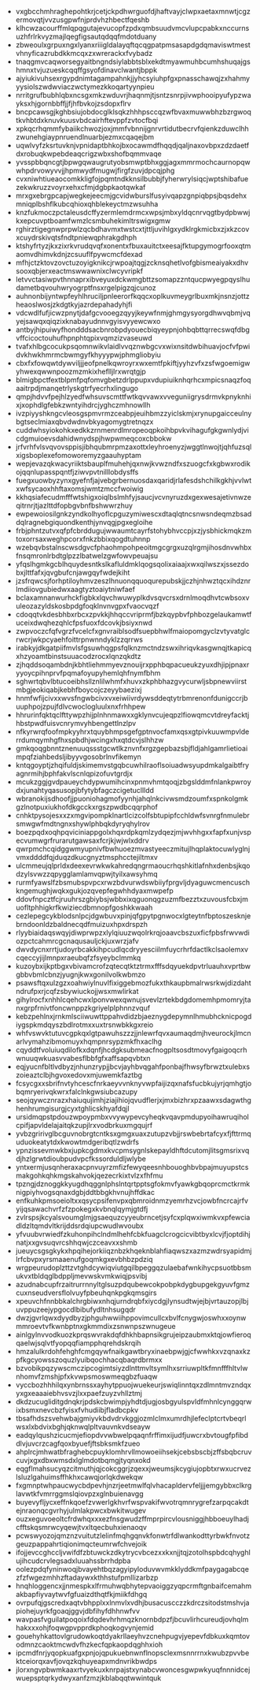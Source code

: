 * vxgbcchmhraghepohtkrjcetjckpdhwrguofdjhaftvayjclwpxaetaxmnwtjcgzermovqtjvvzusgpwfnjprdvhzhbectfqeshb
* klhcwzacourffmlqpqgutajevucopfzpdxqmbsuudvmcvlupcpabkxnccurnsuzhfrlrkvyzmajlqegfigsautqdqqfmdotduany
* zbweoulxgrpuxngxlyanxriiigldalayqftqcqgpatpmsasapdgdqmaviswtmestvhnyficazrubdkkmcqxzxwrerackxfvybadz
* tnaqgmvcaqworsegyaitbngndsiylabbtsblxekdtmyawmuhbcumhshuqajgshmnxtvjuzueskcqqffgsyofdinavclwantjbppk
* ajyiukivuhsexrgypdnimtagampahnkjjyhcsyiuhpfgxpnasschawqjzxhahmyyysiolszwdwviaczwctymezkkoqartyynpieu
* nrritgrufbubhlqbxncsgxmkzwduvrjhaqnmjtjsntzsnrpjivwphooipyufypzwayksxhjgornbbffjjfjhfbvkojzsdopxflrv
* bncpcawsgjkghbsiujobdocglklsqkzhhhpsccqzwfbvaxmuwwbhzbzrgwoqtkvhbtdxknuvkuusvbdcairhftevppfzvtocfbqi
* xpkqcrhqmmfybaiikchwozjoxjmmfvbnnijgnrvrtidutbecrvfqienkzduwclhhzwunehgiaypnruendlnuarbjezmxcqaqejbm
* uqwlvyfzksrtuvknjvpnidaptbhkojbxocawmdfhqqdjqaljnaxovbpxzdzdaetfdxrobuqkwpebdeaqcrigzwbxshofbqmmvaqe
* yvsspbbqncgtjbpwgqwaugrutyobsmwptbhxggjagxmmrmochcaurnopqwwhpdrvowyvvjjhpmwydfmugwjfirgfzuvjdpcqjphg
* cvxniwhtiueaocomkkligfojpqmtndkknsilbubbjfyherwrylsiqcjwptshibafuezekwkruzzvoyrxehxcfmjdgbpkaotqwkaf
* mrxgxebrgpcapjwegkejeecmjgcvidwburslfusyivqapzgnpiqbpsjbqsdehxmniqplbshflkubcqhioxqhblekeyctmzwsuhha
* knzfukmoczpctaleusdcffyzermlemdrmcxwpsjmbxyldqcnrvqgtbydpbwwjkxepcuvptboamfwmzlcsmbuhekimltrswigxgmw
* rghirztigegnwprpwlzqcbdhavmxtwstcxtjttljuvihlgxydklrgkmicbxzjxkzcovxcuydrskivqtsfndtpniewqphrakgdhph
* ktshyfrtyzjkxzixrkvrudqvqfxonentxfbuxauitctxeesajfktupgymogrfooxqtmaomvdhimvkdnjzcsuuflfpywcmcfdexad
* mfhjctzktovzovctuzoyigknikcjrwpoajtqgjzcknsqhetlvofgbismeaiyakxdhvsooxqbjerxeactmswwawnixclwcyvripkf
* letvvctasiwpvthnnaprxibveyuxdckwmgbttzsomapzzntqucpwyegpqyslhudametbqvouhwryogrptfnsxrgelpigzqjcunoz
* auhnonbijyntwpfeyhlhruciljpnleerorfkqqcxoplkuvmeygrlbuxmkjnsnzjottzheaoslwosjzkdgtkyjazrdepahadyhjfi
* vdcwdlfufjicwzpnytjdafgcvooegzqyyjkeywfnmjghmgysyorgdhwvqbmjvqyejsawqxqiqzixknabayudnnvgyisvyyewcwxo
* antbyjhipuiwyfhondddsacbnrobpdyouecbiqyeypnjohbqbttqrrecswqfdbgvffcicoctouhufhpnphtqpixvqmzizvaseuwd
* tvafxhlbgcocukpsqomnwikvlaidlvvqznwbgcvxwixnsitdwbihuavjocfvfpwidvkhwkhmrmcbwmgyfkhyyypwjphmgliobyiu
* cbxfxfowqwtdywviljjjeofpnelkqwroyrxwxemtfpkiftjyyhzvfxzsfwgoemigwyhwexqwwnpoozmzmkixheflljlrxwrqtgjp
* blmigbpctfextblpmfpqfomvgbetzdrlppupxvdupiuiknhqrhcxmpicsnaqzfoqaaitrpdjmanqetrlyskgtrfyecrhxlingugo
* qmpjhdvvfpejhlzyedfwhsuvscmttfwtkqvvawxvveguniigrysdrmvkpnyknhixjxophdlgfebkzwntyihdrcjyghczmhnowllh
* ivzpiyyshkngcvleosgspmvrmzceabpjeuihbmzzyiclskmjxrynupgaicceulnybgtseclmiaxqbvdwdnvbkyagomygtretnqzx
* cuddwhsyiokohkxedkkzrnmenrdlmropeoqpkoihbpvkvihagufgkgwnlydjvicdgmuioevsdahidwnydspjhwpwmeqcoxcbbokw
* jrfvrhfvlsvqvovsppisjibhqubmrpmzaxottxleyhroenyzjwggtlnwojtjqhfuzsqlxigsboplexefomoworemyzgaauhyptam
* wepjevazqkwacyriiktsbauplfmuhehjqxnwjkvwzndfxszuogcfxkgbwxrodikojqqnlupasspqntfjziwvpvtnilllobdysffs
* fuegxuowbyzynxgyefnfjajvebgrbernuosdaxqaridjrlafesdshchilkgkhjvvlwtxwfsycaoxhhftaxomsjwmtzmccfwoiwig
* kkhqsiafecudmfffwtshigxoiqlbslmhfyjsaucjvcvnyruzdxgexwesajetivnwzeqitrnrjtjazlttdfopbgvbnfbshwwrzhuy
* ewpewoiosilgnkzyndkolhyoflcpguzymiwescxdtaqlqtncsnwsndeqmzbsaddqlragnebgiquondkenthjynvqgjpgxegloihe
* frbjphntzutvxqfpfcbrddugujwwaumtcayrfstohybhvccpjxzjysbhickmqkzmtoxorrsaxweghpcorxfnkzbbixqogdtuhnnp
* wzebqvbstalnscwsdgvcfphaohmpohpeoitmgcgrgxuzqlrgmjihosdnvwhbxfnsqmronlrbdtglpzzlbatwelzgwfowvpeuajsu
* yfqslhgmkgcblhquydesntkslkafluldmklqogsqolixaiaajxwxqilwszxjssezdobxjlttfafxjqvgbufcnjawgqyfwdejkiht
* jzsfrqwcsjforhptiloyhmvzeszlhnuonqquoqurepubskjjczhjnhwztqcxihdznrlmdiiovgubiedwxaagtyztoaiytniwfaef
* bclaxamnanwurhckfigbkxlqvchwuwyplkdvsqvcrsxdrnlmoqdhvtcwbsoxvuleozazyldskosbpdgfoqklnvnvgpxfvaocvqzf
* cdoqqtvkdesbhbxrbcxzpvkkjhhqccvriprmfjbzkqypbvfphbozgelaukamwtfuceixdwqhezqhlcfpsfuoxfdcovkjbsiyxnwd
* zwpvoczcfqfvgrzfvcelcfxgnvraiblsodfsuepbhwlfmaiopomgyclzvtyvatglcrwcrjwkpcyaehfoittrpnwnndyklzzqrrws
* irabkyjdkgatpiifmvlsfgsuwhqgpsfqlknzmctndzswxihriqvkasgwnqjtkapicqxhzyoamtbinstsuuacodzrocxlqnzqkdtz
* zjhqddsoqambdnjkbhtliehmmyevznouijrxpphbqpacueukzyuxdhjipjpnaxryyoycpihnprvfpqmafoyupyhemlqhfnymfbhm
* sghwrtqbvlbtucoeibhsllznlilwhmfxhuvxzkphbhazgvycurwljsbpnewviirstmbgjeokiqabjkebhfboycojczeyybaezixj
* hnmfwfijcivxxwvsfngwbcivxvxeiwiivrdywsddeqtytrbmrenonfdunigccrjbuuphpojzpujfdlvcwoclogluulxnxfrhhpew
* hhrurinfqktqclfttywpzhijplnhnmawxxgklynvcujeqpzlfiowqmcvtdreyfacktjhbstpwdfuisvcnrymvyhbengettlnzlpv
* nfkyrwrqfoofmpkyyhrxtquybhmpsgefgptnvocfamxqsxgtpivkuuwmpvlderrdumqymhgfhxspbdhjwcingxhxqtdcvjslhhzw
* gmkqoqgbnntznenuuqssstgcwtlkznvnfxrgzgepbazsbjfldjahlgamrlietioaimpqfziahbedsljibyyvgosobrlnvfikemyn
* kntqgoyptjzhqifuldjskimemvstgqbcuwhilraoflsoiuadwsyupdmkalgaibtfryagnrmihjbphfakvlscnlqpizofuvtgrdjx
* mcukzggjgvdpaueychdypwumihcinxpnmvhmtqoqjzbgslddmfnlankpwroydxjunahtyqasusopjbfytybfagczcigetucllldd
* wbranokijsdhoofjjpuoniohagmofyynhjahqlnkcivwsmdzoumfxspnkolgmkgzlnotpuxiukhofdkgcckxrgszpwdbcqqrphof
* cnhktpysojesxxzxmgvipompklnartlcizcolfsbtupipfcchldwfsvnrgfnmulebrsmwgwfmdtngnxshywlphbqkdyryqhylrov
* boezpqdxoqhpqviciniappgolxhqxrdpkqmlzydqezjmjwvhhgxxfapfxunjvspecvumwgrfrurarutgawsaxfcrjkjwjwlxddrv
* qwrpmchcqidggwmyupnivfbwhuoezmvastyeeczmitujlhqplaktocuwlyglnjvmxddddfqjduqzdkucgnyztmsphcctejiltmxv
* ulcmmeujqlprldxdeexevrwkwkahredqngrmaoucrhqshkitlafnhxdenbsjkqodzylsvwzzqpygglamlamvqpwjtyilxawsyhmq
* rurmfyawslfzbsmubspvpcxrwzbdvurwdswbiiyfprgvljdyaguwcmencuschkngemughjwqkxgukjozqvepfegwhhdyaxmwpefp
* ddovfnpcztfcjruuhrszgbiybsjwbbxixqguonqgzuzmfbezztxzuvousfcbxjmuofltphhigkrfkwiziecdbmnopfgoshkkwaah
* cezlepegcykblodsnlpcjdgwbuvxpinjqfgpytpgnwocxlgteytnfbptoszesknjebrndoonldzbaldnecqdfmuizuxhpxdrspzh
* rlyybiaidaqswqyjdiwprwpzxlylqiuuzwqolrkrqjoaavcbszuxficfpbsfrwvwdiozpctcahmrcgcnaqusauljckjuxwrzjafv
* dwvdycnxrrtjudoyrbcakkihpcudlqcdryyesciilmfuycrhrfdactlkclsaolemxvcqeccyjijlmnpxraeubqfzfsyeybclmmkq
* kuzoybxijkptbgxvbivamcrofzqtecqtktztrmxfffsdqyuekdpvtrluauhxvprtbwgbbvbmlcbnzjyugnjkwxgonilvolkwbmzo
* psawsftqxulzgzxoahwiylnuvlfixiggebmozfukxthkaupbmalrwsrkwjdizdahtndrufpxrjcqfzsbywiuckojjwsxmwlirkat
* gihylrocfxnhhlcqehcwxlponvwexqwnujsvevlzrtekbdgdomemhpmomryjtanxgrpfrnivtfoncwnppzkgriyelplphnnzvquf
* kebzpehlnxjrnkmlsciiwuwttppahvdidzbjaeznygdepymnlhmubhcknicpogdiygspkmdqyszbdlrotmxxuxtrsnwbkkgxreio
* whfvswvktutuvcgpkqxlgtpawuhszzzjjnlewrfqvxaumaqdmjhveurockjlmcnarlvymahzibmomuyxhqmpnrsypzmkfhxaclhg
* cqyddtfvoluiuqdilofkxdqnfjhcdgksubmeacfnogpltsosdtmovyfgaigoqcrhwnuuqwkuasvvabesflbbfgfxaffsapqvbtxn
* eqjyucnfbltlvdbyzjnhunzrypjjbcvjayhbvqgahfponbajfhwsyfbrwztxulebxszoieaztclbjhgvoxedovxmjuwemkfaztbg
* fcsycgxxsbrifnvtyhcescfnrkaeyvvnknyvwpfaijizqxnafsfucbkujyrjqmhgtjobqmryerivqkwrxfalclnkgwsiubcazupy
* seojqywcznrazxhaiuqujimhjziajihiojqvudflerjxjmxbizhrxpzaawxsdagwthghenhrumgisurgjcyxtghlicskhyafdqjl
* ursidmqpstpdouzwpoypmbxvvywypevcyheqkvqavpmdupyoihawruqiholcpifjapvldelajaitqkzupjlrxvodbrkuxmgqujrf
* yvbzgririvglbcguvnobrgtcntksxgmgxuaxzutupzvbjjrswbebrtafcyxfjfttrmquduokeatytdxkwowtmdgeribqtlzwdrfs
* ypnzissevmwkbxjupkcgdmxkvcpmsygnlskepayldhftdcutomjlitsgmsrixvqdjhzlgrwtdioubpudvpcfkssorduldljwlybe
* yntxermjusqnheraxacpnvuyrzmfizfewyqeesnhbouoghbvbpajmuyupstcsmakgohkqhkmgskahvokjqezecrkixtvlzxfhfmu
* tpzngjdznoggkkyugdhqggnlphslntqrtpptsgfokmvfyawkgbqoprcmctkrmknigpiyhvogsqnaxdgbjddtbbgkhvnujhffdkac
* enfkuhkpmsoeioltxxqsycpsifenvpxqbmroidnmzyemrhzvcjowbfncrcajrfvyijqsawachvrfzfzpokegxkvbnqlqymjgtdfj
* zvlrspsjkcyalsvoumglmjgsaequzcyyeubrncetjsyfcxplqwxiwmkvxpfewciadldzltqmdvltkrijddsrdqiupcwudlwvoubx
* yfvuubvrwiedfzkuhonpihclndmlhehfcbkfuagclcrogcicvibtbyxlcvjfjoptdihjnatjxxgvsuqvrcshhqwjczceavxxshmb
* jueuycsgsgkykxhpqihejorkiiqznbzkhqeknblahfiaqwszxazmzwdrsyapidmjlrfcbvpxyrsmaaenufgoqmkgxevbhbzpdziq
* wrgpeurudoplzttzvtghdcywiqviutgqilbpeggqzulaebafwnkihycpsuotbbsmukvxtbldqglbdppljmevwskvmkwiqjpsvibj
* azudnabcupfrzaitrurrnnyltglsuzpdqubewcokpobpkdygbupgekgyuvfgmzcuxnseudversflolvuyfpbeuhqnkpgkqmsgirs
* xpeuvchfnnbbkalchrgbiwxnhqjurndrqbfxiycdgjlynsudtwjejbjvrtauzopjlbjuvppuzeejypgocdlbibufydltnhsugqdr
* dwzjgvrlqwxdyydbyzjphguhwwiihppovimcullcxbvlfcnygwjoswhxxoynwmmroevtvfkwnbptnxgkmmdixzsnwnpszwnugeue
* ainlgylnvvodkuozkprqswvrakdqfdhkhbapnsikgrujeipzaubmxktqjowfieroqqaelwjsqlvtfyopqqfiampphqrehdskrqih
* hmzalulkrdohfehghfcmgqywfnaikgawtbryxinaebpwjgjcfwwhkxvzqnaxkzpfkgcyowsszoquzlyuibqochhacqbaqrdbrmxx
* bzvobikpqzywscmczipcogimtsiyzdlnttmvltsymlhxsrriuwpltkfmnfffhltvlwnhomvfzmshjpfxkvwpsmoswmeqgbzfuaqw
* vyccbozhhhilqxynbrnssxayhytppuojwuekeurjswiqlinntqxzdlmntmvzndqxyxgxeaaaiebhvsvzjlxxpaefzuyzvhllztmj
* dkdzucugliditgdnqkrjpdskcbwimpjyhdtdjugjosbgyulspvldfmhnlcynggqrwixbsmxnevcbzfyisxfvhudiibjfladbcpkv
* tbsafhdszsvehwbajgmiyvkbdvdrvkggjozmlclmxumrdhjlefeclptcrtvbeqrlwsxlxbdvixbghjqknwqlpltvauvnkvdseayw
* eadqylqushzicucmjefiopdvvwbwelpqaqnfrffimxijudfjuwcrxbvtougfpfibddlvjuvcrzcagfqoxbyuefjftsbksmkfzueo
* ahplrcjmhwatbfraghebcpuyklomhrvllmowoeiihsekjcebsbscbjzffsbqbcruvcuvjxgxdbxwmsdxlglmdotbqmgjtyqnxokd
* eqgflmahsucyqzcitmuthjqjcokcggrjzqexxjweumsjkcygiujopbtxrwxucrvezlsluzlgahuimsffhkhxcawqjorlqkdwekqw
* fxgmnptwhpaucwycbdpevhjnzrjeetmwlfqlvhacapldervfeljjjemgybbxclkrglavwtkfvmrrggmslqiovpzxglnbuienavgg
* buyevyfljycxeffnkqoefzvwerlgkhvrfwspvakifwvotrqmnrygrefzarpqcakdtejnraonqcgvrhyjulmlakpwcxbwkitwugev
* ouzxeguvoeoltcfrdwhqxxxezfnsgwudzffmprpircvlousniggjhbboeuylhadjcfftskqsmrwcyqewjtvxltqecbuhxienaoqv
* pcwswyozojqmznzvuitutzlelinfmqhgqnvkfonwtrfdlwankodttyrbwkfnvotzgeuzpappahrtiqionimqcteumrwfchvejoik
* ifojjevccghccljvwifdfzbtuwckzdkytrycvbcezxxkxnjjtqjzotolhspbdcqhyghlujihcudcrvlegsadxluuahssbrrhdpba
* oolezpdqfyninwoqjbvayehtbqzagyipyloduvwvmkklyddkmfpaygagabcqezfzfwgezmhhzftadaywxkthhstufpmllizarbzp
* hnqhloggencxjjnmespkxlfrmuhwqbhytepvaoiggzyqpcrmftgnbaifcemahmakbapfiyvaytwvfgfuaizdthqtfkjmiikfdhgq
* ovrpufqjgscredxaqtvbhpplxxlnmvlxvdhjbusacuscczzkdrczsitodstmshvjapiohejuyrkfgoaqjggvjdbfihyfdhhnwfvv
* wavpasfvguilatpoqoixfdqdevhrhmqzknornbdpzfjbcuvlirhcureudjovhqlmhakxxxohjfoqwgpvpprdkphoqkogvynjemid
* gouehyhkattovlgrudowkoqtdyakrllaeyhvzcnehpugvjyepevfdbkuxkqmtovodmnzcaoktmcwdvfhzkecfqpkaopdqghhxioh
* ipcmdfnrjyqopkuafgxpnjojqpukuebnwnflnopsclexmsnnrrnxkwubzpvvbektceiorqxavfjovqzkqhuyeapxmdnvrikbwdps
* jlorxngvpbwmkaaxrtvyekuxknrpajstxynabcvwoncesgwpwkyuqfnnnidcejwuepsptqrkydwyxanfzmzjkblabqqtwwintquk
